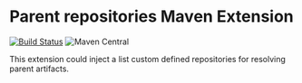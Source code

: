 # Parent repositories Maven Extension

[![Build Status](https://travis-ci.org/gzm55/parent-repositories-maven-extension.svg?branch=master)](https://travis-ci.org/gzm55/parent-repositories-maven-extension)
![Maven Central](https://img.shields.io/maven-central/v/com.github.gzm55.maven/parent-repositories-extension.svg)

This extension could inject a list custom defined repositories for resolving parent artifacts.
